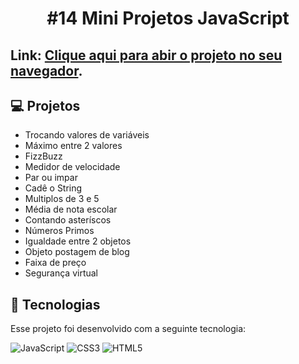 
<h1 align="center">#14 Mini Projetos JavaScript</h1>

## Link: <a href="https://guibublitz.github.io/ProjetoDK5/">Clique aqui para abir o projeto no seu navegador</a>.




## :computer: Projetos
- Trocando valores de variáveis  
- Máximo entre 2 valores
- FizzBuzz
- Medidor de velocidade
- Par ou impar
- Cadê o String
- Multiplos de 3 e 5
- Média de nota escolar
- Contando asteríscos
- Números Primos
- Igualdade entre 2 objetos
- Objeto postagem de blog
- Faixa de preço
- Segurança virtual

## :rocket: Tecnologias

Esse projeto foi desenvolvido com a seguinte tecnologia:

![JavaScript](https://img.shields.io/badge/javascript-%23323330.svg?style=for-the-badge&logo=javascript&logoColor=%23F7DF1E)
![CSS3](https://img.shields.io/badge/css3-%231572B6.svg?style=for-the-badge&logo=css3&logoColor=white)
![HTML5](https://img.shields.io/badge/html5-%23E34F26.svg?style=for-the-badge&logo=html5&logoColor=white)




